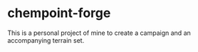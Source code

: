 # chempoint-forge
This is a personal project of mine to create a campaign and an accompanying terrain set.
